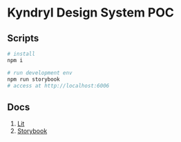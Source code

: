 # Kyndryl Design System POC

## Scripts

```bash
# install
npm i

# run development env
npm run storybook
# access at http://localhost:6006
```

## Docs

1. [Lit](https://lit.dev/docs/)
2. [Storybook](https://storybook.js.org/docs/web-components/)
